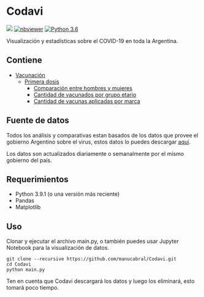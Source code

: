 # Codavi
[![](https://img.shields.io/badge/License-GPLv3-red.svg)](https://github.com/manucabral/COVID-19-Davi/blob/main/LICENSE)
[![nbviewer](https://img.shields.io/badge/jupyter_notebook-nbviewer-black.svg?style=flat-square)](https://nbviewer.jupyter.org/github/manucabral/Codavi/blob/main/Vacunación/DOSIS1-MasculineAndFeminineComparative.ipynb)
[![Python 3.6](https://img.shields.io/badge/python-3.9.1-blue.svg)](https://www.python.org/downloads/release/python-360/)

Visualización y estadísticas sobre el COVID-19 en toda la Argentina.

## Contiene
- [Vacunación](https://github.com/manucabral/Codavi/tree/main/Vacunación)
  - [Primera dosis](https://github.com/manucabral/Codavi/tree/main/Vacunación/Primera%20dosis)
    - [Comparación entre hombres y mujeres](https://github.com/manucabral/Codavi/blob/main/Vacunación/Primera%20dosis/DOSIS1-MasculineAndFeminineComparative.ipynb)
    - [Cantidad de vacunados por grupo etario](https://github.com/manucabral/Codavi/blob/main/Vacunación/Primera%20dosis/DOSIS1-GrupoEtarioComparativa.ipynb)
    - [Cantidad de vacunas aplicadas por marca](https://github.com/manucabral/Codavi/blob/main/Vacunación/Primera%20dosis/DOSIS1-VacunasAplicadas.ipynb)

## Fuente de datos
Todos los análisis y comparativas estan basados de los datos que provee el gobierno Argentino sobre el virus, estos datos lo puedes descargar [aquí](https://datos.gob.ar/dataset/salud-vacunas-contra-covid-19-dosis-aplicadas-republica-argentina---registro-desagregado).

Los datos son actualizados diariamente o semanalmente por el mismo gobierno del país.

## Requerimientos
- Python 3.9.1 (o una versión más reciente)
- Pandas
- Matplotlib

## Uso
Clonar y ejecutar el archivo main.py, o también puedes usar Jupyter Notebook para la visualización de datos.
```
git clone --recursive https://github.com/manucabral/Codavi.git
cd Codavi
python main.py
```
Ten en cuenta que Codavi descargará los datos y luego los eliminará, esto tomará poco tiempo.

